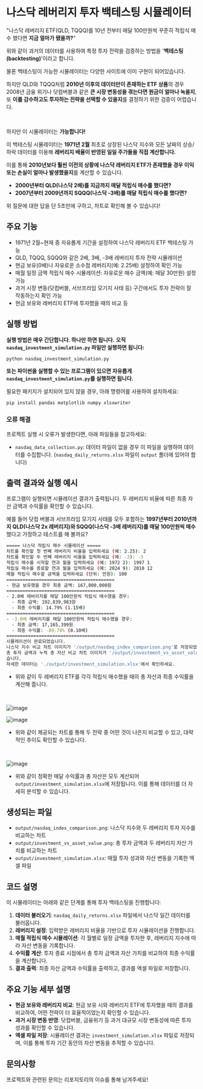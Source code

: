 # 나스닥 레버리지 투자 백테스팅 시뮬레이터

"나스닥 레버리지 ETF(QLD, TQQQ)를 10년 전부터 매달 100만원씩 꾸준히 적립식 매수 했다면 **지금 얼마가 됐을까?**"

위와 같이 과거의 데이터를 사용하여 특정 투자 전략을 검증하는 방법을 '**백테스팅(backtesting)**'이라고 합니다.

물론 백테스팅이 가능한 시뮬레이터는 다양한 사이트에 이미 구현이 되어있습니다.

하지만 QLD와 TQQQ처럼 **2010년 이후의 데이터만이 존재하는 ETF 상품**의 경우 2008년 금융 위기나 닷컴버블과 같은 **큰 시장 변동성을 겪는다면 원금이 얼마나 녹을지**, 또 **이를 감수하고도 투자하는 전략을 선택할 수 있을지**를 결정하기 위한 검증이 어렵습니다.

<br>

하지만 이 시뮬레이터는 **가능합니다!**

이 백테스팅 시뮬레이터는 **1971년 2월** 최초로 상장된 나스닥 지수와 모든 날짜의 상승/하락 데이터를 이용해 **레버리지 배율이 반영된 일일 주가들을 직접 계산합니다.**

이를 통해 **2010년보다 훨씬 이전의 상황에 나스닥 레버리지 ETF가 존재했을 경우 이익 또는 손실이 얼마나 발생했을지**를 계산할 수 있습니다.

- **2000년부터 QLD(나스닥 2배)를 지금까지 매달 적립식 매수를 했다면?**
- **2007년부터 2009년까지 SQQQ(나스닥 -3배)를 매달 적립식 매수를 했다면?**

위 질문에 대한 답을 단 5초만에 구하고, 차트로 확인해 볼 수 있습니다!

## 주요 기능

- 1971년 2월~현재 중 자유롭게 기간을 설정하여 나스닥 레버리지 ETF 백테스팅 가능
- QLD, TQQQ, SQQQ와 같은 2배, 3배, -3배 레버리지 투자 전략 시뮬레이션
- 현금 보유(0배)나 자유로운 소수점 레버리지(예: 2.25배) 설정하여 확인 가능
- 매월 일정 금액 적립식 매수 시뮬레이션: 자유로운 매수 금액(예: 매달 30만원) 설정 가능
- 과거 시장 변동(닷컴버블, 서브프라임 모기지 사태 등) 구간에서도 투자 전략이 잘 작동하는지 확인 가능
- 현금 보유와 레버리지 ETF에 투자했을 때의 비교 등

## 실행 방법

**실행 방법은 매우 간단합니다. 하나만 하면 됩니다.**
**오직 `nasdaq_investment_simulation.py` 파일만 실행하면 됩니다:**

```bash
python nasdaq_investment_simulation.py
```

**또는 파이썬을 실행할 수 있는 프로그램이 있으면 자유롭게 `nasdaq_investment_simulation.py`를 실행하면 됩니다.**

필요한 패키지가 설치되어 있지 않을 경우, 아래 명령어를 사용하여 설치하세요:

```bash
pip install pandas matplotlib numpy xlsxwriter
```

### 오류 해결

프로젝트 실행 시 오류가 발생한다면, 아래 파일들을 참고하세요:

- `nasdaq_data_collection.py`: 데이터 파일이 없을 경우 이 파일을 실행하여 데이터를 수집합니다. (`nasdaq_daily_returns.xlsx` 파일이 `output` 폴더에 있어야 합니다)

## 출력 결과와 실행 예시

프로그램이 실행되면 시뮬레이션 결과가 출력됩니다. 두 레버리지 비율에 따른 최종 자산 금액과 수익률을 확인할 수 있습니다.

예를 들어 닷컴 버블과 서브프라임 모기지 사태를 모두 포함하는 **1997년부터 2010년까지 QLD(나스닥 2x 레버리지)와 SQQQ(나스닥 -3배 레버리지)를 매달 100만원씩 매수**했다고 가정하고 테스트를 해 볼까요?

```bash
===== 나스닥 적립식 매수 시뮬레이션 =====
차트를 확인할 첫 번째 레버리지 비율을 입력하세요 (예: 2.25): 2  
차트를 확인할 두 번째 레버리지 비율을 입력하세요 (예: -3): -3
적립식 매수를 시작할 연과 월을 입력하세요 (예: 1972 2): 1997 1
적립실 매수를 종료할 연과 월을 입력하세요 (예: 2024 9): 2010 12
매월 적립식 매수할 금액을 입력하세요 (단위: 만원): 100
========================================
- 현금 보유했을 경우 최종 금액: 167,000,000원
========================================
- 2.0배 레버리지를 매달 100만원씩 적립식 매수했을 경우: 
  - 최종 금액: 192,839,983원
  - 최종 수익률: 14.79% (1.15배)
========================================
- -3.0배 레버리지를 매달 100만원씩 적립식 매수했을 경우:
  - 최종 금액: 17,165,399원
  - 최종 수익률: -89.78% (0.10배)
========================================
시뮬레이션이 완료되었습니다.
나스닥 지수 비교 차트 이미지가 '/output/nasdaq_index_comparison.png'로 저장되었습니다.
총 투자 금액과 누적 총 자산 비교 차트 이미지가 '/output/investment_vs_asset_value.png'로 저장되었
습니다.
자세한 데이터는 './output/investment_simulation.xlsx'에서 확인하세요.
```

- 위와 같이 두 레버리지 ETF를 각각 적립식 매수했을 때의 총 자산과 최종 수익률을 계산해 줍니다.

<br>

![image](https://github.com/user-attachments/assets/b9a126d6-a3fb-4384-b49a-eec50f0ec095)

![image](https://github.com/user-attachments/assets/e68f9c65-ae1d-4b11-8f5d-eeab97d524e7)

- 위와 같이 제공되는 차트를 통해 두 전략 중 어떤 것이 나은지 비교할 수 있고, 대략적인 추이도 확인할 수 있습니다.

<br>

![image](https://github.com/user-attachments/assets/cadc37ba-5b26-4563-a231-3689652b6b75)

- 위와 같이 정확한 매달 수익률과 총 자산은 모두 계산되어 `output/investment_simulation.xlsx`에 저장됩니다. 이를 통해 데이터를 더 자세히 분석할 수 있습니다.

## 생성되는 파일

- `output/nasdaq_index_comparison.png`: 나스닥 지수와 두 레버리지 투자 지수를 비교하는 차트
- `output/investment_vs_asset_value.png`: 총 투자 금액과 두 레버리지 자산 가치를 비교하는 차트
- `output/investment_simulation.xlsx`: 매월 투자 성과와 자산 변동을 기록한 엑셀 파일

## 코드 설명

이 시뮬레이터는 아래와 같은 단계를 통해 투자 백테스팅을 진행합니다:

1. **데이터 불러오기**: `nasdaq_daily_returns.xlsx` 파일에서 나스닥 일간 데이터를 불러옵니다.
2. **레버리지 설정**: 입력받은 레버리지 비율을 기반으로 투자 시뮬레이션을 진행합니다.
3. **매월 적립식 매수 시뮬레이션**: 각 월별로 일정 금액을 투자한 후, 레버리지 지수에 따라 자산 변동을 기록합니다.
4. **수익률 계산**: 투자 종료 시점에서 총 투자 금액과 자산 가치를 비교하여 최종 수익률을 계산합니다.
5. **결과 출력**: 최종 자산 금액과 수익률을 출력하고, 결과를 엑셀 파일로 저장합니다.

## 주요 기능 세부 설명

- **현금 보유와 레버리지 비교**: 현금 보유 시와 레버리지 ETF에 투자했을 때의 결과를 비교하여, 어떤 전략이 더 효율적이었는지 확인할 수 있습니다.
- **과거 시장 변동 반영**: 닷컴버블, 금융위기 등 과거 대규모 시장 변동성에 따른 투자 성과를 확인할 수 있습니다.
- **엑셀 파일 저장**: 시뮬레이션 결과는 `investment_simulation.xlsx` 파일로 저장되며, 이를 통해 투자 기간 동안의 자산 변동을 추적할 수 있습니다.

## 문의사항

프로젝트와 관련된 문의는 리포지토리의 이슈를 통해 남겨주세요!
